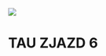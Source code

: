 <picture>
<img src="https://github.com/s21357-pj/tau_18_04/actions/workflows/tests.yml/badge.svg">
</picture>

# TAU ZJAZD 6
